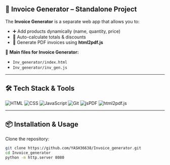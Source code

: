 ## 🧾 Invoice Generator – Standalone Project  

The **Invoice Generator** is a separate web app that allows you to:  
- ➕ Add products dynamically (name, quantity, price)  
- 🧮 Auto-calculate totals & discounts  
- 📄 Generate PDF invoices using **html2pdf.js**  

📂 **Main files for Invoice Generator:**
- `Inv_generator/index.html`  
- `Inv_generator/inv_gen.js`

---

## 🛠️ Tech Stack & Tools  

![HTML](https://img.shields.io/badge/HTML5-E34F26?style=for-the-badge&logo=html5&logoColor=white)
![CSS](https://img.shields.io/badge/CSS3-1572B6?style=for-the-badge&logo=css3&logoColor=white)
![JavaScript](https://img.shields.io/badge/JavaScript-F7DF1E?style=for-the-badge&logo=javascript&logoColor=black)
![Git](https://img.shields.io/badge/Git-F05032?style=for-the-badge&logo=git&logoColor=white)
![jsPDF](https://img.shields.io/badge/jsPDF-Library-green?style=for-the-badge)
![html2pdf.js](https://img.shields.io/badge/html2pdf.js-Library-blue?style=for-the-badge)

---

## 📦 Installation & Usage  

Clone the repository:
```bash
git clone https://github.com/YASH36638/Invoice_generator.git
cd Invoice_generator
python -m http.server 8080
